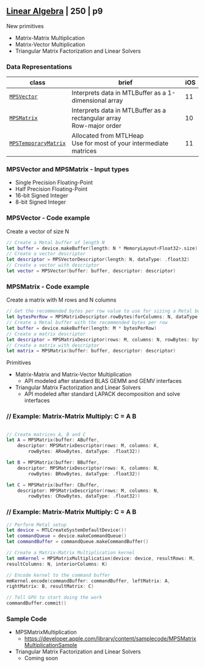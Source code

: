 
## [Linear Algebra](1-linear-algebra.md) | 250 | p9

New primitives

- Matrix-Matrix Multiplication
- Matrix-Vector Multiplication
- Triangular Matrix Factorization and Linear Solvers


### Data Representations

class|brief|iOS
---|---|---
[`MPSVector`](https://developer.apple.com/documentation/metalperformanceshaders/mpsvector)|Interprets data in MTLBuffer as a 1-dimensional array|11
[`MPSMatrix`](https://developer.apple.com/documentation/metalperformanceshaders/mpsmatrix)|Interprets data in MTLBuffer as a rectangular array<br/>Row-major order|10
[`MPSTemporaryMatrix`](https://developer.apple.com/documentation/metalperformanceshaders/mpstemporarymatrix)|Allocated from MTLHeap<br/>Use for most of your intermediate matrices|11


### MPSVector and MPSMatrix - Input types

- Single Precision Floating-Point
- Half Precision Floating-Point
- 16-bit Signed Integer
- 8-bit Signed Integer

### MPSVector - Code example

Create a vector of size N

```swift
// Create a Metal buffer of length N
let buffer = device.makeBuffer(length: N * MemoryLayout<Float32>.size)
// Create a vector descriptor
let descriptor = MPSVectorDescriptor(length: N, dataType: .float32)
// Create a vector with descriptor
let vector = MPSVector(buffer: buffer, descriptor: descriptor)
```

### MPSMatrix - Code example

Create a matrix with M rows and N columns

```swift
// Get the recommended bytes per row value to use for sizing a Metal buffer
let bytesPerRow = MPSMatrixDescriptor.rowBytes(forColumns: N, dataType: .float32) 
// Create a Metal buffer with the recommended bytes per row
let buffer = device.makeBuffer(length: M * bytesPerRow)
// Create a matrix descriptor
let descriptor = MPSMatrixDescriptor(rows: M, columns: N, rowBytes: bytesPerRow, dataType: .float32)
// Create a matrix with descriptor
let matrix = MPSMatrix(buffer: buffer, descriptor: descriptor)
```

Primitives

- Matrix-Matrix and Matrix-Vector Multiplication
  - API modeled after standard BLAS GEMM and GEMV interfaces
- Triangular Matrix Factorization and Linear Solvers
  - API modeled after standard LAPACK decomposition and solve interfaces


### // Example: Matrix-Matrix Multiply: C = A B

```swift

// Create matrices A, B and C
let A = MPSMatrix(buffer: ABuffer,
    descriptor: MPSMatrixDescriptor(rows: M, columns: K,
        rowBytes: ARowBytes, dataType: .float32))

let B = MPSMatrix(buffer: BBuffer,
    descriptor: MPSMatrixDescriptor(rows: K, columns: N,
        rowBytes: BRowBytes, dataType: .float32))

let C = MPSMatrix(buffer: CBuffer,
    descriptor: MPSMatrixDescriptor(rows: M, columns: N,
        rowBytes: CRowBytes, dataType: .float32))

```

### // Example: Matrix-Matrix Multiply: C = A B


```swift
// Perform Metal setup
let device = MTLCreateSystemDefaultDevice()!
let commandQueue = device.makeCommandQueue()
let commandBuffer = commandQueue.makeCommandBuffer()

// Create a Matrix-Matrix Multiplication kernel
let mmKernel = MPSMatrixMultiplication(device: device, resultRows: M,
resultColumns: N, interiorColumns: K)

// Encode kernel to the command buffer
mmKernel.encode(commandBuffer: commandBuffer, leftMatrix: A,
rightMatrix: B, resultMatrix: C)

// Tell GPU to start doing the work
commandBuffer.commit()
```

### Sample Code

- MPSMatrixMultiplication
  - https://developer.apple.com/library/content/samplecode/MPSMatrixMultiplicationSample
- Triangular Matrix Factorization and Linear Solvers
  - Coming soon

